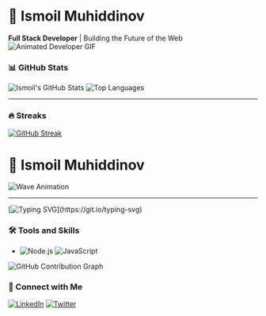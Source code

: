 # 🌟 Ismoil Muhiddinov  
**Full Stack Developer** | Building the Future of the Web  
![Animated Developer GIF](https://media.giphy.com/media/qgQUggAC3Pfv687qPC/giphy.gif)


### 📊 GitHub Stats
![Ismoil's GitHub Stats](https://github-readme-stats.vercel.app/api?username=muhiddinovismoil&show_icons=true&theme=radical&count_private=true)
![Top Languages](https://github-readme-stats.vercel.app/api/top-langs/?username=muhiddinovismoil&layout=compact&theme=radical)

---

### 🔥 Streaks
[![GitHub Streak](https://github-readme-streak-stats.herokuapp.com/?user=muhiddinovismoil&theme=radical)](https://git.io/streak-stats)

# 🌟 Ismoil Muhiddinov

![Wave Animation](https://raw.githubusercontent.com/username/repository-name/main/assets/wave.svg)

---

[![Typing SVG](https://readme-typing-svg.demolab.com/?lines=Full+Stack+Developer;Passionate+Coder;Always+Learning!)](https://git.io/typing-svg)
### 🛠️ Tools and Skills
- ![Node.js](https://img.shields.io/badge/Node.js-339933?style=for-the-badge&logo=node.js&logoColor=white)
![JavaScript](https://img.shields.io/badge/JavaScript-F7DF1E?style=for-the-badge&logo=javascript&logoColor=black)

![GitHub Contribution Graph](https://github-readme-activity-graph.vercel.app/graph?username=muhiddinovismoil&theme=react-dark&hide_border=true&area=true)
### 🤝 Connect with Me  
[![LinkedIn](https://img.shields.io/badge/LinkedIn-Connect-blue?style=flat&logo=linkedin)](https://linkedin.com/in/ismoil-muhiddinov)
[![Twitter](https://img.shields.io/badge/Twitter-Follow-blue?style=flat&logo=twitter)](https://twitter.com/ismoildev)


<!---
muhiddinovismoil/muhiddinovismoil is a ✨ special ✨ repository because its `README.md` (this file) appears on your GitHub profile.
You can click the Preview link to take a look at your changes.
--->
